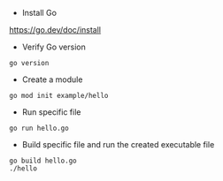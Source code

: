- Install Go

https://go.dev/doc/install


- Verify Go version
```
go version
```

- Create a module
```
go mod init example/hello
```

- Run specific file
```
go run hello.go
```

- Build specific file and run the created executable file
```
go build hello.go
./hello
```
